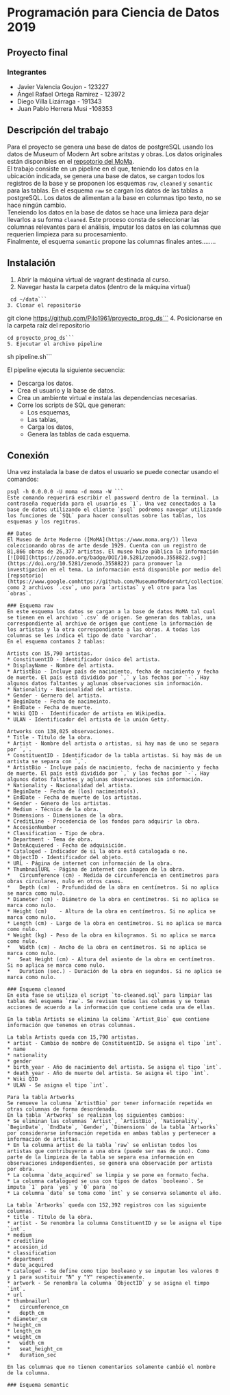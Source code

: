 # Programación para Ciencia de Datos 2019
## Proyecto final

### Integrantes
* Javier Valencia Goujon  - 123227
* Ángel Rafael Ortega Ramirez - 123972
* Diego Villa Lizárraga - 191343
* Juan Pablo Herrera Musi -108353

## Descripción del trabajo  
Para el proyecto se genera una base de datos de postgreSQL usando los datos de Museum of Modern Art sobre aritstas y obras. Los datos originales están disponibles en el [repsotorio del MoMa](https://www.google.comhttps://github.com/MuseumofModernArt/collection).  
El trabajo consiste en un pipeline en el que, teniendo los datos en la ubicación indicada, se genera una base de datos, se cargan todos los registros de la base y se proponen los esquemas `raw`, `cleaned` y `semantic` para las tablas.
En el esquema `raw` se cargan los datos de las tablas a postgreSQL. Los datos de alimentan a la base en columnas tipo texto, no se hace ningún cambio.  
Teneiendo los datos en la base de datos se hace una limieza para dejar llevarlos a su forma `cleaned`. Este proceso consta de seleccionar las columnas relevantes para el análisis, imputar los datos en las columnas que requerien limpieza para su procesamiento.  
Finalmente, el esquema `semantic` propone las columnas finales antes........   

## Instalación
1. Abrir la máquina virtual de vagrant destinada al curso.
2. Navegar hasta la carpeta datos (dentro de la máquina virtual)  
```
 cd ~/data```
3. Clonar el repositorio
```
git clone https://github.com/Pilo1961/proyecto_prog_ds```
4. Posicionarse en la carpeta raíz del repositorio
```
cd proyecto_prog_ds```
5. Ejecutar el archivo pipeline
```
sh pipeline.sh```

El pipeline ejecuta la siguiente secuencia:
* Descarga los datos.
* Crea el usuario y la base de datos.
* Crea un ambiente virtual e instala las dependencias necesarias.
* Corre los scripts de SQL que generan:  
  * Los esquemas,
  * Las tablas,
  * Carga los datos,
  * Genera las tablas de cada esquema.

## Conexión
Una vez instalada la base de datos el usuario se puede conectar usando el comandos:
```
psql -h 0.0.0.0 -U moma -d moma -W ```
Este comando requerirá escribir el password dentro de la terminal. La contraseña requerida para el usuario es `1`. Una vez conectados a la base de datos utilizando el cliente `psql` podremos navegar utilizando los funciones de `SQL` para hacer consultas sobre las tablas, los esquemas y los regitros.

## Datos
El Museo de Arte Moderno ([MoMA](https://www.moma.org/)) lleva coleccionando obras de arte desde 1929. Cuenta con un registro de 81,866 obras de 26,377 artistas. El museo hizo pública la información [![DOI](https://zenodo.org/badge/DOI/10.5281/zenodo.3558822.svg)](https://doi.org/10.5281/zenodo.3558822) para promover la investigación en el tema. La información está disponible por medio del [repsotorio](https://www.google.comhttps://github.com/MuseumofModernArt/collection)  como 2 archivos `.csv`, uno para `artistas` y el otro para las `obras`.

### Esquema raw
En este esquema los datos se cargan a la base de datos MoMA tal cual se tienen en el archivo `.csv` de origen. Se generan dos tablas, una correspondiente al archivo de origen que contiene la información de los artistas y la otra correspondiente a las obras. A todas las columnas se les indica el tipo de dato `varchar`.   
En el esquema contamos 2 tablas:

Artists con 15,790 artistas.
* ConstituentID - Identificador único del artista.  
* DisplayName - Nombre del artista.
* ArtistBio - Incluye país de nacimiento, fecha de nacimiento y fecha de muerte. El país está dividido por `,` y las fechas por `-`. Hay algunos datos faltantes y aglunas observaciones sin información.  
* Nationality - Nacionalidad del artista.  
* Gender - Gernero del artista.  
* BeginDate - Fecha de nacimeinto.  
* EndDate - Fecha de muerte.  
* Wiki QID -  Identificador de artista en Wikipedia.
* ULAN - Identificador del artista de la unión Getty.  

Artworks con 138,025 observaciones.  
* Title - Título de la obra.  
* Artist - Nombre del artista o artistas, si hay mas de uno se separa por `,`.
* ConstituentID - Identificador de la tabla artistas. Si hay más de un artista se separa con `,`.
* ArtistBio - Incluye país de nacimiento, fecha de nacimiento y fecha de muerte. El país está dividido por `,` y las fechas por `-`. Hay algunos datos faltantes y aglunas observaciones sin información.  
* Nationality - Nacionalidad del artista.   
* BeginDate - Fecha de (los) nacimeinto(s).  
* EndDate - Fecha de muerte de los artistas.  
* Gender - Genero de los artistas.
* Medium - Técnica de la obra.
* Dimensions - Dimensiones de la obra.
* CreditLine - Procedencia de los fondos para adquirir la obra.
* AccesionNumber -
* Classification - Tipo de obra.
* Department - Tema de obra.
* DateAcquiered - Fecha de adquisición.
* Cataloged - Indicador de si la obra está catalogada o no.
* ObjectID - Identificador del objeto.
* URL - Página de internet con información de la obra.
* ThumbnailURL - Página de internet con imagen de la obra.
*	Circumference (cm) - Medida de circunferencia en centímetros para obras circulares, nulo en otros casos.
*	Depth (cm)	- Profundidad de la obra en centímetros. Si no aplica se marca como nulo.
* Diameter (cm) - Diámetro de la obra en centímetros. Si no aplica se marca como nulo.
* Height (cm)	 - Altura de la obra en centímetros. Si no aplica se marca como nulo.
* Length (cm) - Largo de la obra en centímetros. Si no aplica se marca como nulo.
* Weight (kg) - Peso de la obra en kilogramos. Si no aplica se marca como nulo.
*	Width (cm) - Ancho de la obra en centímetros. Si no aplica se marca como nulo.
*	Seat Height (cm) - Altura del asiento de la obra en centímetros. Si no aplica se marca como nulo.
*	Duration (sec.) - Duración de la obra en segundos. Si no aplica se marca como nulo.

### Esquema cleaned
En esta fase se utiliza el script `to-cleaned.sql` para limpiar las tablas del esquema `raw`. Se revisan todas las columnas y se toman acciones de acuerdo a la información que contiene cada una de ellas.

En la tabla Artists se elimina la colima `Artist_Bio` que contiene información que tenemos en otras columnas.

La tabla Artists queda con 15,790 artistas.
* artist - Cambio de nombre de ConstituentID. Se asigna el tipo `int`.
* name
* nationality
* gender
* birth_year - Año de nacimiento del artista. Se asigna el tipo `int`.  
* death_year - Año de muerte del artista. Se asigna el tipo `int`.
* Wiki QID
* ULAN - Se asigna el tipo `int`.  

Para la tabla Artworks
Se remueve la columna `ArtistBio` por tener información repetida en otras columnas de forma desordenada.
En la tabla `Artworks` se realizan los siguientes cambios:  
* Se eliminan las columnas `Artist`, `ArtistBio`, `Nationality`, `BeginDate`, `EndDate`, `Gender`, `Dimensions` de la tabla `Artworks` por considerarse información repetida en ambas tablas y pertenecer a información de artistas.  
* En la columna artist de la tabla `raw` se enlistan todos los artistas que contribuyeron a una obra (puede ser mas de uno). Como parte de la limpieza de la tabla se separa esa información en observaciones independientes, se genera una observación por artista por obra.
* La columna `date_acquired` se limpia y se pone en formato fecha.
* La columna catalogued se usa con tipos de datos `booleano`. Se imputa `1` para `yes` y `0` para `no`
* La columna `date` se toma como `int` y se conserva solamente el año.

La tabla `Artworks` queda con 152,392 registros con las siguiente columnas.
* title - Título de la obra.  
* artist - Se renombra la columna ConstituentID y se le asigna el tipo `int`.
* medium  
* creditline
* accesion_id
* classification
* department
* date_acquired
* cataloged - Se define como tipo booleano y se imputan los valores 0 y 1 para sustituir "N" y "Y" respectivamente.
* artwork - Se renombra la columna `ObjectID` y se asigna el timpo `int`.
* url
* thumbnailurl
*	circumference_cm
*	depth_cm
* diameter_cm
* height_cm
* length_cm
* weight_cm
*	width_cm
*	seat_height_cm
*	duration_sec

En las columnas que no tienen comentarios solamente cambió el nombre de la columna.  

### Esquema semantic
